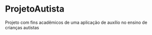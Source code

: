 # ProjetoAutista
Projeto com fins acadêmicos de uma aplicação de auxílio no ensino de crianças autistas
